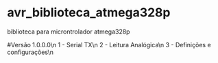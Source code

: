 # avr_biblioteca_atmega328p
biblioteca para microntrolador atmega328p

#Versão 1.0.0.0\n
1 - Serial TX\n
2 - Leitura Analógica\n
3 - Definições e configurações\n
